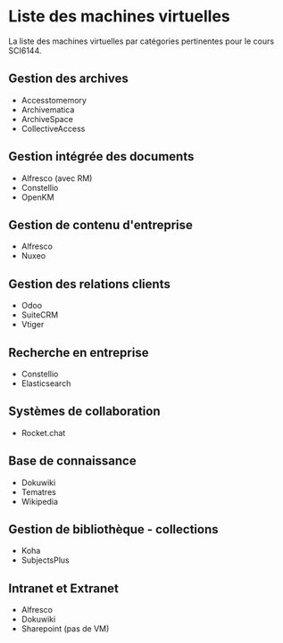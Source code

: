 # Liste des machines virtuelles

La liste des machines virtuelles par catégories pertinentes pour le cours SCI6144.

## Gestion des archives

* Accesstomemory
* Archivematica
* ArchiveSpace
* CollectiveAccess

## Gestion intégrée des documents

* Alfresco (avec RM)
* Constellio
* OpenKM

## Gestion de contenu d'entreprise

* Alfresco
* Nuxeo

## Gestion des relations clients

* Odoo
* SuiteCRM
* Vtiger

## Recherche en entreprise

* Constellio
* Elasticsearch

## Systèmes de collaboration

* Rocket.chat

## Base de connaissance

* Dokuwiki
* Tematres
* Wikipedia

## Gestion de bibliothèque - collections

* Koha
* SubjectsPlus

## Intranet et Extranet

* Alfresco
* Dokuwiki
* Sharepoint (pas de VM)
